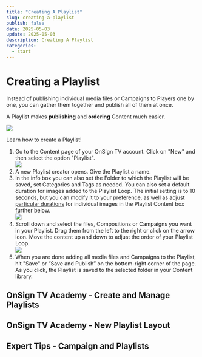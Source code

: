 ```yaml
---
title: "Creating A Playlist"
slug: creating-a-playlist
publish: false
date: 2025-05-03
update: 2025-05-03
description: Creating A Playlist
categories:
  - start
---
```


Creating a Playlist
===================

Instead of publishing individual media files or Campaigns to Players one by one, you can gather them together and publish all of them at once.

A Playlist makes **publishing** and **ordering** Content much easier.

![](https://static.helpjuice.com/helpjuice_production/uploads/upload/image/23821/direct/1731616996889/playlist-new1.jpg)

Learn how to create a Playlist!

1. Go to the Content page of your OnSign TV account. Click on "New" and then select the option "Playlist".  
   ![](https://static.helpjuice.com/helpjuice_production/uploads/upload/image/23821/direct/1731617047049/create-a-campaign-playlist_1.jpg)
2. A new Playlist creator opens. Give the Playlist a name.
3. In the info box you can also set the Folder to which the Playlist will be saved, set Categories and Tags as needed. You can also set a default duration for images added to the Playlist Loop. The initial setting is to 10 seconds, but you can modify it to your preference, as well as [adjust particular durations](/basics-playlist/adding-files-media-and-apps-to-a-playlist) for individual images in the Playlist Content box further below.  
   ![](https://static.helpjuice.com/helpjuice_production/uploads/upload/image/23821/direct/1731617093164/playlist-new1%20(1).jpg)
4. Scroll down and select the files, Compositions or Campaigns you want in your Playlist. Drag them from the left to the right or click on the arrow icon. Move the content up and down to adjust the order of your Playlist Loop.  
   ![](https://static.helpjuice.com/helpjuice_production/uploads/upload/image/23821/direct/1731617106974/playlist-new2.jpg)
5. When you are done adding all media files and Campaigns to the Playlist, hit "Save" or “Save and Publish” on the bottom-right corner of the page. As you click, the Playlist is saved to the selected folder in your Content library.

OnSign TV Academy - Create and Manage Playlists
-----------------------------------------------

OnSign TV Academy - New Playlist Layout
---------------------------------------

Expert Tips - Campaign and Playlists
------------------------------------
